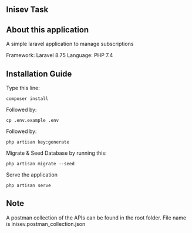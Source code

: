 
## Inisev Task



## About this application

A simple laravel application to manage subscriptions


Framework: Laravel 8.75
Language: PHP 7.4
## Installation Guide
<p>Type this line:</p>
<code>composer install</code>


<p>Followed by:</p>
<code>cp .env.example .env</code>
<p>Followed by: </p>
<code>php artisan key:generate</code>

<p>Migrate & Seed Database by running this:</p>
<code>php artisan migrate --seed</code>

<p>Serve the application</p>
<code>php artisan serve</code>


## Note

<p>A postman collection of the APIs can be found in the root folder. File name is inisev.postman_collection.json</p>

